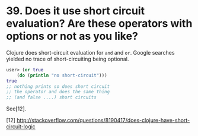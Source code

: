 
# 39. Does it use short circuit evaluation? Are these operators with options or not as you like?


Clojure does short-circuit evaluation for `and` and `or`. Google searches yielded no trace of short-circuiting being optional.


``` clj
user> (or true 
    (do (println "no short-circuit")))
true
;; nothing prints so does short circuit
;; the operator and does the same thing
;; (and false ....) short circuits
```

See[12].

[12] <http://stackoverflow.com/questions/8190417/does-clojure-have-short-circuit-logic>
